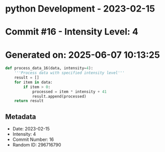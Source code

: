 ﻿# python Development - 2023-02-15
# Commit #16 - Intensity Level: 4
# Generated on: 2025-06-07 10:13:25
```python
def process_data_16(data, intensity=4):
    '''Process data with specified intensity level'''
    result = []
    for item in data:
        if item > 0:
            processed = item * intensity + 41
            result.append(processed)
    return result
```
## Metadata
- Date: 2023-02-15
- Intensity: 4
- Commit Number: 16
- Random ID: 296716790
